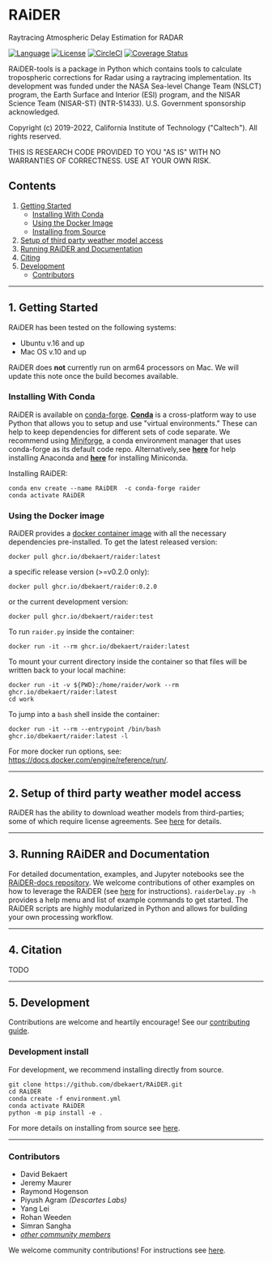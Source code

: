 # RAiDER

Raytracing Atmospheric Delay Estimation for RADAR

[![Language](https://img.shields.io/badge/python-3.7%2B-blue.svg)](https://www.python.org/)
[![License](https://img.shields.io/badge/License-Apache%202.0-blue.svg)](https://github.com/dbekaert/RAiDER/blob/dev/LICENSE)
[![CircleCI](https://circleci.com/gh/dbekaert/RAiDER.svg?style=svg)](https://circleci.com/gh/dbekaert/RAiDER)
[![Coverage Status](https://coveralls.io/repos/github/dbekaert/RAiDER/badge.svg?branch=dev)](https://coveralls.io/github/dbekaert/RAiDER?branch=dev)

RAiDER-tools is a package in Python which contains tools to calculate tropospheric corrections for Radar using a raytracing implementation. Its development was funded under the NASA Sea-level Change Team (NSLCT) program, the Earth Surface and Interior (ESI) program, and the NISAR Science Team (NISAR-ST) (NTR-51433). U.S. Government sponsorship acknowledged. 

Copyright (c) 2019-2022, California Institute of Technology ("Caltech"). All rights reserved.

THIS IS RESEARCH CODE PROVIDED TO YOU "AS IS" WITH NO WARRANTIES OF CORRECTNESS. USE AT YOUR OWN RISK.

## Contents

1. [Getting Started](#1-getting-started)
    - [Installing With Conda](#installing-with-conda)
    - [Using the Docker Image](#using-the-docker-image)
    - [Installing from Source](#installing-from-source)
2. [Setup of third party weather model access](#2-setup-of-third-party-weather-model-access)
3. [Running RAiDER and Documentation](#3-running-raider-and-documentation)
4. [Citing](#4-citation)
5. [Development](#5-development)
    - [Contributors](#contributors) 
------

## 1. Getting Started

RAiDER has been tested on the following systems:
- Ubuntu v.16 and up
- Mac OS v.10 and up

RAiDER does **not** currently run on arm64 processors on Mac. We will update this note once the build becomes available. 

### Installing With Conda

RAiDER is available on [conda-forge](https://anaconda.org/conda-forge/raider). __[Conda](https://docs.conda.io/en/latest/index.html)__ is a cross-platform way to use Python that allows you to setup and use "virtual environments." These can help to keep dependencies for different sets of code separate. We recommend using [Miniforge](https://github.com/conda-forge/miniforge), a conda environment manager that uses conda-forge as its default code repo. Alternatively,see __[here](https://docs.anaconda.com/anaconda/install/)__ for help installing Anaconda and __[here](https://docs.conda.io/en/latest/miniconda.html)__ for installing Miniconda.

Installing RAiDER:
```
conda env create --name RAiDER  -c conda-forge raider
conda activate RAiDER
```

### Using the Docker image

RAiDER provides a [docker container image](https://docs.docker.com/get-started/) with all the necessary dependencies pre-installed. To get the latest released version: 
```
docker pull ghcr.io/dbekaert/raider:latest
```
a specific release version (>=v0.2.0 only):
```
docker pull ghcr.io/dbekaert/raider:0.2.0
```
or the current development version:
```
docker pull ghcr.io/dbekaert/raider:test
```

To run `raider.py` inside the container:
```
docker run -it --rm ghcr.io/dbekaert/raider:latest
```
To mount your current directory inside the container so that files will be written back to your local machine:
```
docker run -it -v ${PWD}:/home/raider/work --rm ghcr.io/dbekaert/raider:latest
cd work
```
To jump into a `bash` shell inside the container:
```
docker run -it --rm --entrypoint /bin/bash ghcr.io/dbekaert/raider:latest -l
```

For more docker run options, see: <https://docs.docker.com/engine/reference/run/>.


------
## 2. Setup of third party weather model access

RAiDER has the ability to download weather models from third-parties; some of which require license agreements. See [here](https://github.com/dbekaert/RAiDER/blob/dev/docs/WeatherModels.md) for details.

------
## 3. Running RAiDER and Documentation

For detailed documentation, examples, and Jupyter notebooks see the [RAiDER-docs repository](https://github.com/dbekaert/RAiDER-docs).
We welcome contributions of other examples on how to leverage the RAiDER  (see [here](https://github.com/dbekaert/RAiDER/blob/dev/CONTRIBUTING.md) for instructions).
``` raiderDelay.py -h ``` provides a help menu and list of example commands to get started.
The RAiDER scripts are highly modularized in Python and allows for building your own processing workflow.

------
## 4. Citation
TODO

------
## 5. Development

Contributions are welcome and heartily encourage! See our [contributing guide](https://github.com/dbekaert/RAiDER/blob/dev/CONTRIBUTING.md).

### Development install
For development, we recommend installing directly from source.
```
git clone https://github.com/dbekaert/RAiDER.git
cd RAiDER
conda create -f environment.yml
conda activate RAiDER
python -m pip install -e .
```
For more details on installing from source see [here](https://github.com/dbekaert/RAiDER/blob/dev/docs/Installing_from_source.md).

------
### Contributors

* David Bekaert
* Jeremy Maurer
* Raymond Hogenson
* Piyush Agram _(Descartes Labs)_
* Yang Lei
* Rohan Weeden
* Simran Sangha
* [_other community members_](https://github.com/dbekaert/RAiDER/graphs/contributors)

We welcome community contributions! For instructions see [here](https://github.com/dbekaert/RAiDER/blob/dev/CONTRIBUTING.md).
